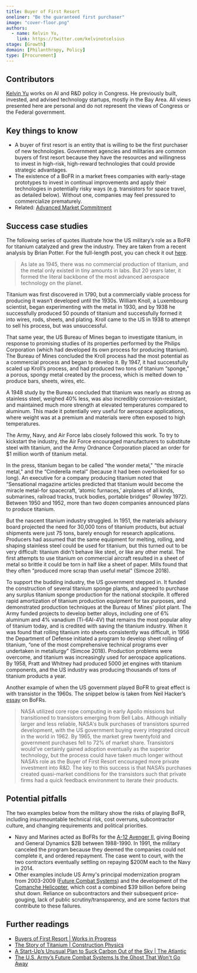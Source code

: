 ```yaml
---
title: Buyer of First Resort
oneliner: "Be the guaranteed first purchaser"
image: "cover-floor.png"
authors:
  - name: Kelvin Yu,
    link: https://twitter.com/kelvinotcelsius
stage: [Growth]
domain: [Philanthropy, Policy]
type: [Procurement]
---
```


## Contributors

[Kelvin Yu](https://www.kelv.me/) works on AI and R&D policy in Congress. He previously built, invested, and advised technology startups, mostly in the Bay Area. All views presented here are personal and do not represent the views of Congress or the Federal government.

## Key things to know

- A buyer of first resort is an entity that is willing to be the first purchaser of new technologies. Government agencies and militaries are common buyers of first resort because they have the resources and willingness to invest in high-risk, high-reward technologies that could provide strategic advantages.
- The existence of a BoFR in a market frees companies with early-stage prototypes to invest in continual improvements and apply their technologies in potentially risky ways (e.g. transistors for space travel, as detailed below). Without one, companies may feel pressured to commercialize prematurely.
- Related: [Advanced Market Commitment](Advanced%20Market%20Commitment%20011ce695e1e745fa806920a1e4545b77.md)

## Success case studies

The following series of quotes illustrate how the US military’s role as a BoFR for titanium catalyzed and grew the industry. They are taken from a recent analysis by Brian Potter. For the full-length post, you can check it out [here](https://www.construction-physics.com/p/the-story-of-titanium).

> As late as 1945, there was no commercial production of titanium, and the metal only existed in tiny amounts in labs. But 20 years later, it formed the literal backbone of the most advanced aerospace technology on the planet.

Titanium was first discovered in 1790, but a commercially viable process for producing it wasn’t developed until the 1930s. William Knoll, a Luxembourg scientist, began experimenting with the metal in 1930, and by 1938 he successfully produced 50 pounds of titanium and successfully formed it into wires, rods, sheets, and plating. Kroll came to the US in 1938 to attempt to sell his process, but was unsuccessful.

That same year, the US Bureau of Mines began to investigate titanium, in response to promising studies of its properties performed by the Philips Corporation (which had developed its own process for producing titanium). The Bureau of Mines concluded the Kroll process had the most potential as a commercial process and began to develop it. By 1947, it had successfully scaled up Kroll’s process, and had produced two tons of titanium “sponge,” a porous, spongy metal created by the process, which is melted down to produce bars, sheets, wires, etc.

A 1948 study by the Bureau concluded that titanium was nearly as strong as stainless steel, weighed 40% less, was also incredibly corrosion-resistant, and maintained much more strength at elevated temperatures compared to aluminum. This made it potentially very useful for aerospace applications, where weight was at a premium and materials were often exposed to high temperatures.

The Army, Navy, and Air Force labs closely followed this work. To try to kickstart the industry, the Air Force encouraged manufacturers to substitute steel with titanium, and the Army Ordnance Corporation placed an order for $1 million worth of titanium metal.

In the press, titanium began to be called “the wonder metal," “the miracle metal," and the “Cinderella metal” (because it had been overlooked for so long). An executive for a company producing titanium noted that “Sensational magazine articles predicted that titanium would become the miracle metal-for spacecraft, ‘atomic furnaces,’ airplanes of all kinds, submarines, railroad tracks, truck bodies, portable bridges” (Rowley 1972). Between 1950 and 1952, more than two dozen companies announced plans to produce titanium.

But the nascent titanium industry struggled. In 1951, the materials advisory board projected the need for 30,000 tons of titanium products, but actual shipments were just 75 tons, barely enough for research applications. Producers had assumed that the same equipment for melting, rolling, and shaping stainless steel could be used for titanium, but this turned out to be very difficult: titanium didn’t behave like steel, or like any other metal. The first attempts to use titanium on commercial aircraft resulted in a sheet of metal so brittle it could be torn in half like a sheet of paper. Mills found that they often “produced more scrap than useful metal" (Simcoe 2018).

To support the budding industry, the US government stepped in. It funded the construction of several titanium sponge plants, and agreed to purchase any surplus titanium sponge production for the national stockpile. It offered rapid amortization of titanium production equipment for tax purposes, and demonstrated production techniques at the Bureau of Mines’ pilot plant. The Army funded projects to develop better alloys, including one of 6% aluminum and 4% vanadium (Ti-6Al-4V) that remains the most popular alloy of titanium today, and is credited with saving the titanium industry. When it was found that rolling titanium into sheets consistently was difficult, in 1956 the Department of Defense initiated a program to develop sheet rolling of titanium, “one of the most comprehensive technical programs ever undertaken in metallurgy” (Simcoe 2018). Production problems were overcome, and titanium was increasingly used for aerospace applications. By 1958, Pratt and Whitney had produced 5000 jet engines with titanium components, and the US industry was producing thousands of tons of titanium products a year.

>

Another example of when the US government played BoFR to great effect is with transistor in the 1960s. The snippet below is taken from Neil Hacker’s [essay](https://worksinprogress.co/issue/buyers-of-first-resort#:~:text=Two%20examples%20from%20NASA%20illustrate%20how%20these%20work) on BoFRs.

> NASA utilized core rope computing in early Apollo missions but transitioned to transistors emerging from Bell Labs. Although initially larger and less reliable, NASA's bulk purchases of transistors spurred development, with the US government buying every integrated circuit in the world in 1962. By 1965, the market grew twentyfold and government purchases fell to 72% of market share. Transistors would’ve certainly gained adoption eventually as the superior technology, but the process could have taken much longer without NASA’s role as the Buyer of First Resort encouraged more private investment into R&D. The key to this success is that NASA’s purchases created quasi-market conditions for the transistors such that private firms had a quick feedback environment to iterate their products.

## Potential pitfalls

The two examples below from the military show the risks of playing BoFR, including insurmountable technical risk, cost overruns, subcontractor culture, and changing requirements and political priorities.

- Navy and Marines acted as BoFRs for the [A-12 Avenger II](https://en.wikipedia.org/wiki/McDonnell_Douglas_A-12_Avenger_II), giving Boeing and General Dynamics $2B between 1988-1990. In 1991, the military canceled the program because they deemed the companies could not complete it, and ordered repayment. The case went to court, with the two contractors eventually settling on repaying $200M each to the Navy in 2014.
- Other examples include US Army's principal modernization program from 2003-2009 ([Future Combat Systems](https://en.wikipedia.org/wiki/Future_Combat_Systems)) and the development of the [Comanche Helicopter](https://en.wikipedia.org/wiki/Boeing%E2%80%93Sikorsky_RAH-66_Comanche), which cost a combined $39 billion before being shut down. Reliance on subcontractors and their subsequent price-gouging, lack of public scrutiny/transparency, and are some factors that contribute to these failures.

## Further readings

- [Buyers of First Resort | Works in Progress](https://worksinprogress.co/issue/buyers-of-first-resort)
- [The Story of Titanium | Construction Physics](https://www.construction-physics.com/p/the-story-of-titanium)
- [A Start-Up’s Unusual Plan to Suck Carbon Out of the Sky | The Atlantic](https://www.theatlantic.com/science/archive/2020/11/stripe-climate-carbon-removal/617201/?utm_source=twitter&utm_content=edit-promo&utm_term=2020-11-25T00%3A00%3A20&utm_campaign=the-atlantic&utm_medium=social)
- [The U.S. Army’s Future Combat Systems Is the Ghost That Won't Go Away](https://nationalinterest.org/blog/buzz/us-army%E2%80%99s-future-combat-systems-ghost-wont-go-away-173473)
